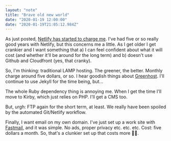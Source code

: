 ```yaml
---
layout: "note"
title: "Brave old new world"
date: "2020-01-19 12:00:00"
date: "2020-01-19T21:05:12.984Z"
---
```


As just posted, [Netlify has started to charge me](/paternoster/notes/2020-01-19-getting-charged-by-netlify-for-the-first-time/). I've had five or so really good years with Netlify, but this concerns me a little. As I get older I get crankier and I want something that a) I can feel confident about what it will cost (and whether it'll be around for the long term) and b) doesn't use Github and Cloudfront (yes, that cranky).

So, I'm thinking: traditional LAMP hosting. The greener, the better. Monthly charge around five dollars, or so. I hear goodish things about [Greenhost](https://greenhost.net/). I'll continue to use Jekyll for the time being, but...

The whole Ruby dependency thing is annoying me. When I get the time I'll move to Kirby, which just relies on PHP. I'll get a CMS too.

But, urgh: FTP again for the short term, at least. We really have been spoiled by the automated Git/Netlify workflow.

Finally, I want email on my own domain. I've just set up a work site with [Fastmail](https://www.fastmail.com/), and it was simple. No ads, proper privacy etc. etc. etc. Cost: five dollars a month. So, that's a clunkier set up that costs more <span role="img" aria-label="Flexed bicep">💪🏼</span>.
